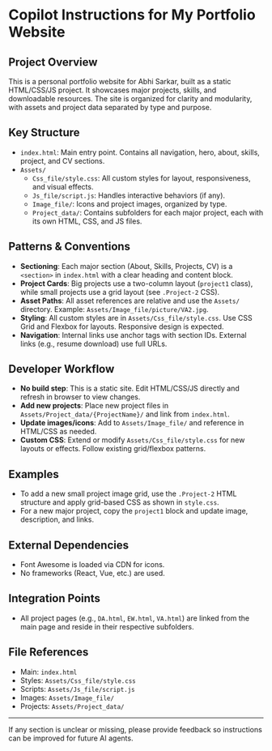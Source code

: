 # Copilot Instructions for My Portfolio Website

## Project Overview
This is a personal portfolio website for Abhi Sarkar, built as a static HTML/CSS/JS project. It showcases major projects, skills, and downloadable resources. The site is organized for clarity and modularity, with assets and project data separated by type and purpose.

## Key Structure
- `index.html`: Main entry point. Contains all navigation, hero, about, skills, project, and CV sections.
- `Assets/`
  - `Css_file/style.css`: All custom styles for layout, responsiveness, and visual effects.
  - `Js_file/script.js`: Handles interactive behaviors (if any).
  - `Image_file/`: Icons and project images, organized by type.
  - `Project_data/`: Contains subfolders for each major project, each with its own HTML, CSS, and JS files.

## Patterns & Conventions
- **Sectioning**: Each major section (About, Skills, Projects, CV) is a `<section>` in `index.html` with a clear heading and content block.
- **Project Cards**: Big projects use a two-column layout (`project1` class), while small projects use a grid layout (see `.Project-2` CSS).
- **Asset Paths**: All asset references are relative and use the `Assets/` directory. Example: `Assets/Image_file/picture/VA2.jpg`.
- **Styling**: All custom styles are in `Assets/Css_file/style.css`. Use CSS Grid and Flexbox for layouts. Responsive design is expected.
- **Navigation**: Internal links use anchor tags with section IDs. External links (e.g., resume download) use full URLs.

## Developer Workflow
- **No build step**: This is a static site. Edit HTML/CSS/JS directly and refresh in browser to view changes.
- **Add new projects**: Place new project files in `Assets/Project_data/{ProjectName}/` and link from `index.html`.
- **Update images/icons**: Add to `Assets/Image_file/` and reference in HTML/CSS as needed.
- **Custom CSS**: Extend or modify `Assets/Css_file/style.css` for new layouts or effects. Follow existing grid/flexbox patterns.

## Examples
- To add a new small project image grid, use the `.Project-2` HTML structure and apply grid-based CSS as shown in `style.css`.
- For a new major project, copy the `project1` block and update image, description, and links.

## External Dependencies
- Font Awesome is loaded via CDN for icons.
- No frameworks (React, Vue, etc.) are used.

## Integration Points
- All project pages (e.g., `DA.html`, `EW.html`, `VA.html`) are linked from the main page and reside in their respective subfolders.

## File References
- Main: `index.html`
- Styles: `Assets/Css_file/style.css`
- Scripts: `Assets/Js_file/script.js`
- Images: `Assets/Image_file/`
- Projects: `Assets/Project_data/`

---

If any section is unclear or missing, please provide feedback so instructions can be improved for future AI agents.
